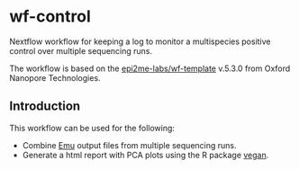 # wf-control

Nextflow workflow for keeping a log to monitor a multispecies positive control over multiple sequencing runs.

The workflow is based on the [epi2me-labs/wf-template](https://github.com/epi2me-labs/wf-template) v.5.3.0 from Oxford Nanopore Technologies.

## Introduction

<!---This section of documentation typically contains a list of things the workflow can perform also any other intro.--->

This workflow can be used for the following:

+ Combine [Emu](https://github.com/treangenlab/emu) output files from multiple sequencing runs.
+ Generate a html report with PCA plots using the R package [vegan](https://cran.r-project.org/web/packages/vegan/index.html).

